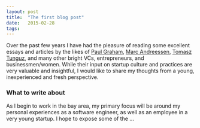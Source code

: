 ```yaml
---
layout: post
title:  "The first blog post"
date:   2015-02-28
tags:
---
```


Over the past few years I have had the pleasure of reading some excellent essays and articles by the likes of [Paul Graham](http://paulgraham.com/articles.html), [Marc Andreessen](http://blog.pmarca.com/), [Tomasz Tunguz](http://tomtunguz.com/), and many other bright VCs, entrepreneurs, and businessmen/women.
While their input on startup culture and practices are very valuable and insightful, I would like to share my thoughts from a young, inexperienced and fresh perspective. 

### What to write about

As I begin to work in the bay area, my primary focus will be around my personal experiences as a software engineer, as well as an employee in a very young startup. I hope to expose some of the ...
